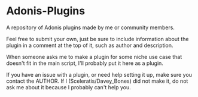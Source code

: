 # Adonis-Plugins
A repository of Adonis plugins made by me or community members. 

Feel free to submit your own, just be sure to include information about the plugin in a comment at the top of it, such as author and description.

When someone asks me to make a plugin for some niche use case that doesn't fit in the main script, I'll probably put it here as a plugin.

If you have an issue with a plugin, or need help setting it up, make sure you contact the AUTHOR. If I (Sceleratis/Davey_Bones) did not make it, do not ask me about it because I probably can't help you. 
